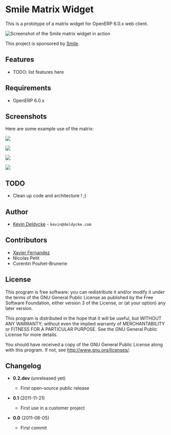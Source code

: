 Smile Matrix Widget
===================

This is a prototype of a matrix widget for OpenERP 6.0.x web client.

![Screenshot of the Smile matrix widget in action](http://github.com/kdeldycke/smile_matrix_widget/raw/master/screenshots/ascii-art-matrix.png)

This project is sponsored by [Smile](http://www.smile.fr).


Features
--------

  * TODO: list features here


Requirements
------------

  * OpenERP 6.0.x


Screenshots
-----------

Here are some example use of the matrix:

![](http://github.com/kdeldycke/smile_matrix_widget/raw/master/screenshots/1-level-readonly-matrix.png)

![](http://github.com/kdeldycke/smile_matrix_widget/raw/master/screenshots/1-level-editable-increment-matrix.png)

![](http://github.com/kdeldycke/smile_matrix_widget/raw/master/screenshots/2-level-readonly-additional-lines-matrix.png)

![](http://github.com/kdeldycke/smile_matrix_widget/raw/master/screenshots/2-level-editable-additional-lines-matrix.png)


TODO
----

  * Clean up code and architecture ! ;)


Author
------

 * [Kevin Deldycke](http://kevin.deldycke.com) - `kevin@deldycke.com`


Contributors
------------

 * [Xavier Fernandez](http://twitter.com/#!/xavierfernandez)
 * Nicolas Petit
 * Corentin Pouhet-Brunerie


License
-------

This program is free software: you can redistribute it and/or modify
it under the terms of the GNU General Public License as published by
the Free Software Foundation, either version 3 of the License, or
(at your option) any later version.

This program is distributed in the hope that it will be useful,
but WITHOUT ANY WARRANTY; without even the implied warranty of
MERCHANTABILITY or FITNESS FOR A PARTICULAR PURPOSE.  See the
GNU General Public License for more details.

You should have received a copy of the GNU General Public License
along with this program.  If not, see <http://www.gnu.org/licenses/>.


Changelog
---------

* **0.2.dev** (unreleased yet)
  * First open-source public release

* **0.1** (2011-11-21)
  * First use in a customer project

* **0.0** (2011-08-05)
  * First commit
